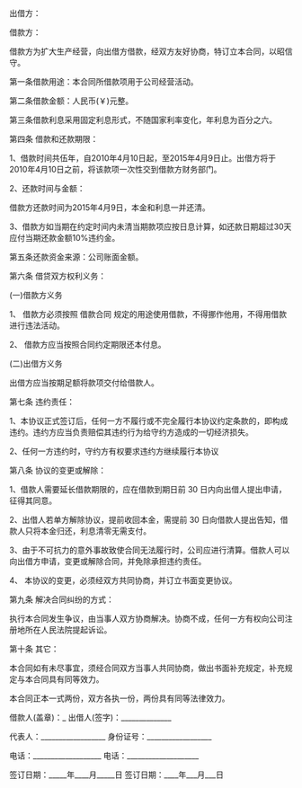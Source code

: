 
 


出借方：


借款方：


借款方为扩大生产经营，向出借方借款，经双方友好协商，特订立本合同，以昭信守。


第一条借款用途：本合同所借款项用于公司经营活动。


第二条借款金额：人民币(￥)元整。


第三条借款利息采用固定利息形式，不随国家利率变化，年利息为百分之六。


第四条 借款和还款期限：


1、借款时间共伍年，自2010年4月10日起，至2015年4月9日止。出借方将于2010年4月10日之前，将该款项一次性交到借款方财务部门。


2、还款时间与金额：


借款方还款时间为2015年4月9日，本金和利息一并还清。


3、借款方如当期在约定时间内未清当期款项应按日息计算，如还款日期超过30天应付当期还款金额10%违约金。


第五条还款资金来源：公司账面金额。


第六条 借贷双方权利义务：


(一)借款方义务


1、 借款方必须按照
借款合同
规定的用途使用借款，不得挪作他用，不得用借款进行违法活动。


2、 借款方应当按照合同约定期限还本付息。


(二)出借方义务


出借方应当按期足额将款项交付给借款人。


第七条 违约责任：


1、本协议正式签订后，任何一方不履行或不完全履行本协议约定条款的，即构成违约。违约方应当负责赔偿其违约行为给守约方造成的一切经济损失。


2、任何一方违约时，守约方有权要求违约方继续履行本协议


第八条 协议的变更或解除：


1、借款人需要延长借款期限的，应在借款到期日前 30 日内向出借人提出申请，征得其同意。


2、出借人若单方解除协议，提前收回本金，需提前 30 日向借款人提出告知，借款人只将本金归还，利息清零无需支付。


3、由于不可抗力的意外事故致使合同无法履行时，公司应进行清算。借款人可以向出借方申请，变更或解除合同，并免除承担违约责任。


4、 本协议的变更，必须经双方共同协商，并订立书面变更协议。


第九条 解决合同纠纷的方式：


执行本合同发生争议，由当事人双方协商解决。协商不成，任何一方有权向公司注册地所在人民法院提起诉讼。


第十条 其它：


本合同如有未尽事宜，须经合同双方当事人共同协商，做出书面补充规定，补充规定与本合同具有同等效力。


本合同正本一式两份，双方各执一份，两份具有同等法律效力。


借款人(盖章)：_ 出借人(签字)：______________


代表人：__________________ 身份证号：__________________


电话：___________________ 电话：____________________


签订日期：_____年____月_____日 签订日期：____年___月___日
 


 

 
 
 
 
 
  


  
 

  


  


  
 
 
 
 

